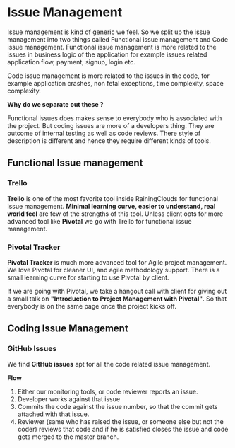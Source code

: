 # Issue Management

Issue management is kind of generic we feel. So we  split up the issue management into two things called Functional issue management and Code issue management. 
Functional issue management is more related to the issues in business logic of the application for example issues related application flow, payment, signup, login etc. 

Code issue management is more related to the issues in the code, for example application crashes, non fetal exceptions, time complexity, space complexity. 

**Why do we separate out these ?**

Functional issues does makes sense to everybody who is associated with the project. But coding issues are more of a developers thing. They are outcome of internal testing as well as code reviews. There style of description is different and hence they require different kinds of tools.

## Functional Issue management
### Trello
**Trello** is one of the most favorite tool inside RainingClouds for functional issue management. **Minimal learning curve, easier to understand, real world feel** are few of the strengths of this tool. Unless client opts for more advanced tool like **Pivotal** we go with Trello for functional issue management.
### Pivotal Tracker
**Pivotal Tracker** is much more advanced tool for Agile project management. We love Pivotal for cleaner UI, and agile methodology support. There is a small learning curve for starting to use Pivotal by client. 

If we are going with Pivotal, we take a hangout call with client for giving out a small talk on **"Introduction to Project Management with Pivotal"**. So that everybody is on the same page once the project kicks off.
## Coding Issue Management
### GitHub Issues
We find **GitHub issues** apt for all the code related issue management. 

**Flow**
1. Either our monitoring tools, or code reviewer reports an issue. 
2. Developer works against that issue
3. Commits the code against the issue number, so that the commit gets attached with that issue.
4. Reviewer (same who has raised the issue, or someone else but not the coder) reviews that code and if he is satisfied closes the issue and code gets merged to the master branch.